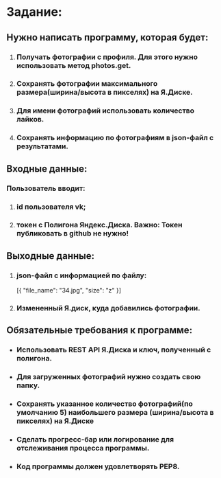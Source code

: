 # Задание:
## Нужно написать программу, которая будет:

1. ### Получать фотографии с профиля. Для этого нужно использовать метод photos.get.
2. ### Сохранять фотографии максимального размера(ширина/высота в пикселях) на Я.Диске.
3. ### Для имени фотографий использовать количество лайков.
4. ### Сохранять информацию по фотографиям в json-файл с результатами.

## Входные данные:
### Пользователь вводит:
1. ### id пользователя vk;
2. ### токен с Полигона Яндекс.Диска. Важно: Токен публиковать в github не нужно!
## Выходные данные:
1. ### json-файл с информацией по файлу:
    [{
    "file_name": "34.jpg",
    "size": "z"
    }]
2. ### Измененный Я.диск, куда добавились фотографии.
## Обязательные требования к программе:
+ ### Использовать REST API Я.Диска и ключ, полученный с полигона.
+ ### Для загруженных фотографий нужно создать свою папку.
+ ### Сохранять указанное количество фотографий(по умолчанию 5) наибольшего размера (ширина/высота в пикселях) на Я.Диске
+ ### Сделать прогресс-бар или логирование для отслеживания процесса программы.
+ ### Код программы должен удовлетворять PEP8.

